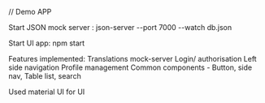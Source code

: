 // Demo APP

Start JSON mock server : json-server --port 7000  --watch db.json

Start UI app: npm start

Features implemented:
Translations
mock-server
Login/ authorisation
Left side navigation
Profile management
Common components - Button, side nav, Table list, search

Used material UI for UI

